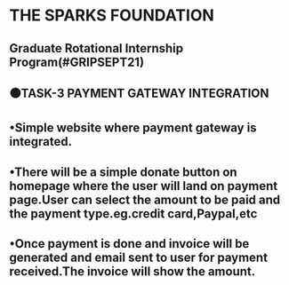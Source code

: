 # THE SPARKS FOUNDATION 
## Graduate Rotational Internship Program(#GRIPSEPT21)

## ⚫TASK-3 PAYMENT GATEWAY INTEGRATION

## •Simple website where payment gateway is integrated.
## •There will be a simple donate button on homepage where the user will land on payment page.User can select the amount to be paid and the payment type.eg.credit card,Paypal,etc
## •Once payment is done and invoice will be generated and email sent to user for payment received.The invoice will show the amount.


